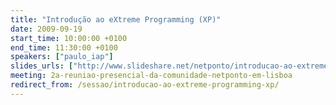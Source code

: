 ```yaml
---
title: "Introdução ao eXtreme Programming (XP)"
date: 2009-09-19
start_time: 10:00:00 +0100
end_time: 11:30:00 +0100
speakers: ["paulo_iap"]
slides_urls: ["http://www.slideshare.net/netponto/introducao-ao-extreme-programming"]
meeting: 2a-reuniao-presencial-da-comunidade-netponto-em-lisboa
redirect_from: /sessao/introducao-ao-extreme-programming-xp/
---
```

